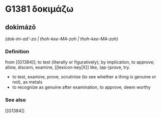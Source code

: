 # G1381 δοκιμάζω

## dokimázō

_(dok-im-ad'-zo | thoh-kee-MA-zoh | thoh-kee-MA-zoh)_

### Definition

from [[G1384]]; to test (literally or figuratively); by implication, to approve; allow, discern, examine, [[lexicon-key|X]] like, (ap-)prove, try.

- to test, examine, prove, scrutinise (to see whether a thing is genuine or not), as metals
- to recognize as genuine after examination, to approve, deem worthy

### See also

[[G1384]]

